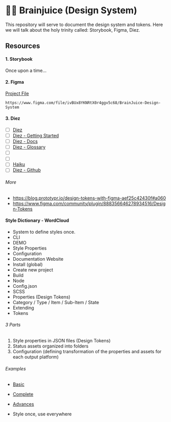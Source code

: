 # 🧠🥤 Brainjuice (Design System)

This repository will serve to document the design system and tokens.
Here we will talk about the holy trinity called: Storybook, Figma, Diez.

## Resources

#### 1. Storybook

Once upon a time...

#### 2. Figma

[Project File](https://www.figma.com/file/ivBUx8YKNRtX0r4ggv5c68/BrainJuice-Design-System)

```
https://www.figma.com/file/ivBUx8YKNRtX0r4ggv5c68/BrainJuice-Design-System
```

#### 3. Diez

- [ ] [Diez](https://diez.org/)
- [ ] [Diez - Getting Started](https://diez.org/getting-started/)
- [ ] [Diez - Docs](https://diez.org/docs/latest/index.html)
- [ ] [Diez - Glossary](https://diez.org/glossary/)
- [ ] []()
- [ ] []()
- [ ] [Haiku](https://www.haikuforteams.com/)
- [ ] [Diez - Github](https://github.com/diez/diez/)

###### More

- https://blog.prototypr.io/design-tokens-with-figma-aef25c42430f#a060
- https://www.figma.com/community/plugin/888356646278934516/Design-Tokens

#### Style Dictionary - WordCloud

- System to define styles once.
- CLI
- DEMO
- Style Properties
- Configuration
- Documentation Website
- Install (global)
- Create new project
- Build
- Node
- Config.json
- SCSS
- Properties (Design Tokens)
- Category / Type / Item / Sub-Item / State
- Extending
- Tokens

###### 3 Parts

1. Style properties in JSON files (Design Tokens)
2. Status assets organized into folders
3. Configuration (defining transformation of the properties and assets for each output platform)

###### Examples

- [Basic](https://github.com/amzn/style-dictionary/tree/master/examples/basic)
- [Complete](https://github.com/amzn/style-dictionary/tree/master/examples/complete)
- [Advances](https://github.com/amzn/style-dictionary/tree/master/examples/advanced)

- Style once, use everywhere
